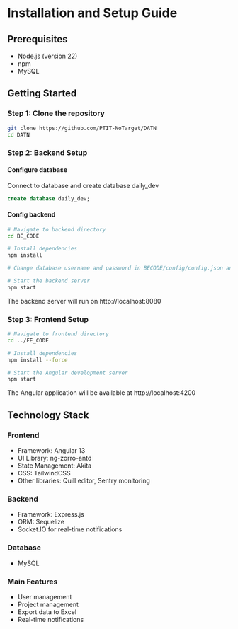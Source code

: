 # Installation and Setup Guide

## Prerequisites
- Node.js (version 22)
- npm
- MySQL

## Getting Started

### Step 1: Clone the repository
```bash
git clone https://github.com/PTIT-NoTarget/DATN
cd DATN
```
### Step 2: Backend Setup
#### Configure database

Connect to database and create database daily_dev
```sql
create database daily_dev;
```

#### Config backend
```bash
# Navigate to backend directory
cd BE_CODE

# Install dependencies
npm install

# Change database username and password in BECODE/config/config.json and BECODE/app/config/config-db.js

# Start the backend server
npm start
```
The backend server will run on http://localhost:8080

### Step 3: Frontend Setup
```bash
# Navigate to frontend directory
cd ../FE_CODE

# Install dependencies
npm install --force

# Start the Angular development server
npm start
```
The Angular application will be available at http://localhost:4200

## Technology Stack

### Frontend
- Framework: Angular 13
- UI Library: ng-zorro-antd
- State Management: Akita
- CSS: TailwindCSS
- Other libraries: Quill editor, Sentry monitoring
### Backend
- Framework: Express.js
- ORM: Sequelize
- Socket.IO for real-time notifications
### Database
- MySQL
### Main Features
- User management
- Project management
- Export data to Excel
- Real-time notifications
